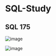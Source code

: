 # SQL-Study

## SQL 175 

![image](https://user-images.githubusercontent.com/60442877/147315998-82c4f160-963b-4884-a709-8fa4ecfae1a6.png)

![image](https://user-images.githubusercontent.com/60442877/147813190-abd86655-e9f6-4641-b161-0b1c6689712b.png)

